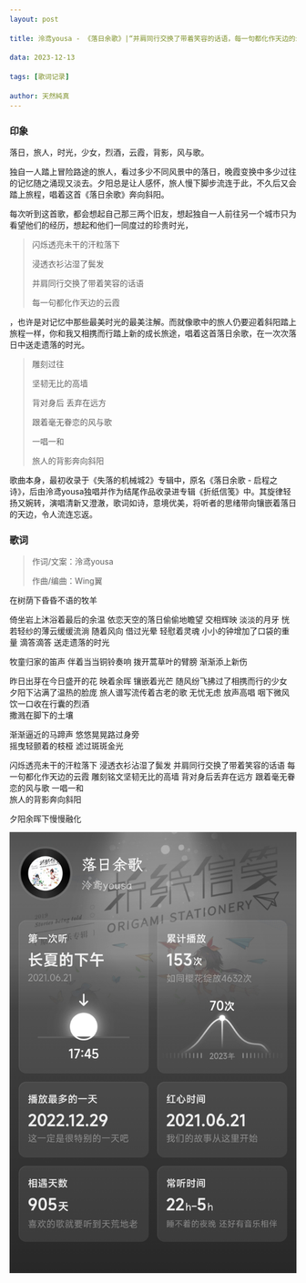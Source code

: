 ```yaml
---
layout: post

title: 泠鸢yousa - 《落日余歌》|“并肩同行交换了带着笑容的话语，每一句都化作天边的云霞”

data: 2023-12-13

tags: [歌词记录]

author: 天然純真
---
```


### 印象

落日，旅人，时光，少女，烈酒，云霞，背影，风与歌。

独自一人踏上冒险路途的旅人，看过多少不同风景中的落日，晚霞变换中多少过往的记忆随之涌现又淡去。夕阳总是让人感怀，旅人慢下脚步流连于此，不久后又会踏上旅程，唱着这首《落日余歌》奔向斜阳。

每次听到这首歌，都会想起自己那三两个旧友，想起独自一人前往另一个城市只为看望他们的经历，想起和他们一同度过的珍贵时光，

> 闪烁透亮未干的汗粒落下
>
> 浸透衣衫沾湿了鬓发
>
> 并肩同行交换了带着笑容的话语
>
> 每一句都化作天边的云霞

，也许是对记忆中那些最美时光的最美注解。而就像歌中的旅人仍要迎着斜阳踏上旅程一样，你和我又相携而行踏上新的成长旅途，唱着这首落日余歌，在一次次落日中送走遗落的时光。

> 雕刻过往
>
> 坚韧无比的高墙
>
> 背对身后 丢弃在远方
>
> 跟着毫无眷恋的风与歌
>
> 一唱一和
>
> 旅人的背影奔向斜阳

歌曲本身，最初收录于《失落的机械城2》专辑中，原名《落日余歌 - 启程之诗》，后由泠鸢yousa独唱并作为结尾作品收录进专辑《折纸信笺》中。其旋律轻扬又婉转，演唱清新又澄澈，歌词如诗，意境优美，将听者的思绪带向镶嵌着落日的天边，令人流连忘返。

### 歌词

> 作词/文案：泠鸢yousa
>
> 作曲/编曲：Wing翼

在树荫下昏昏不语的牧羊

倚坐岩上沐浴着最后的余温
依恋天空的落日偷偷地瞻望
交相辉映 淡淡的月牙
恍若轻纱的薄云缓缓流淌
随着风向 借过光晕 轻慰着灵魂
小小的钟增加了口袋的重量
滴答滴答 送走遗落的时光

牧童归家的笛声
伴着当当铜铃奏响
拨开蒿草叶的臂膀
渐渐添上新伤

昨日出芽在今日盛开的花
映着余晖 镶嵌着光芒
随风纷飞拂过了相携而行的少女
夕阳下沾满了温热的脸庞
旅人谱写流传着古老的歌
无忧无虑 放声高唱
咽下微风饮一口收在行囊的烈酒  
撒溅在脚下的土壤  


渐渐逼近的马蹄声
悠悠晃晃路过身旁  
摇曳轻颤着的枝桠
滤过斑斑金光  

闪烁透亮未干的汗粒落下
浸透衣衫沾湿了鬓发
并肩同行交换了带着笑容的话语
每一句都化作天边的云霞
雕刻铭文坚韧无比的高墙
背对身后丢弃在远方
跟着毫无眷恋的风与歌 一唱一和  
旅人的背影奔向斜阳

夕阳余晖下慢慢融化  

![落日余歌](https://raw.githubusercontent.com/tianranchunzhen/tianranchunzhen.github.io/master/tianranchunzhen.github.io/Screenshot_2023-12-13-22-24-36-539_com.netease.cl.jpg "落日余歌")
